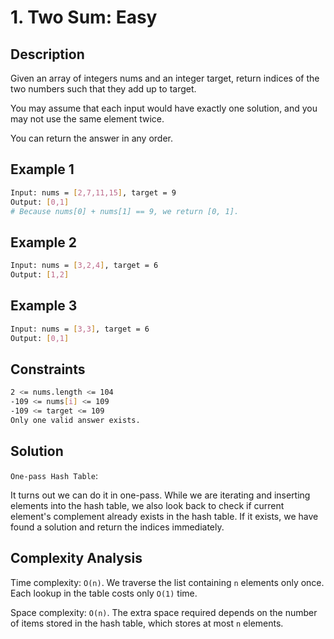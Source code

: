 # 1. Two Sum: Easy

## Description

Given an array of integers nums and an integer target, return indices of the two numbers such that they add up to target.

You may assume that each input would have exactly one solution, and you may not use the same element twice.

You can return the answer in any order.

## Example 1

```bash
Input: nums = [2,7,11,15], target = 9
Output: [0,1]
# Because nums[0] + nums[1] == 9, we return [0, 1].
```

## Example 2

```bash
Input: nums = [3,2,4], target = 6
Output: [1,2]
```

## Example 3

```bash
Input: nums = [3,3], target = 6
Output: [0,1]
```

## Constraints

```bash
2 <= nums.length <= 104
-109 <= nums[i] <= 109
-109 <= target <= 109
Only one valid answer exists.
```

## Solution

`One-pass Hash Table`:

It turns out we can do it in one-pass. While we are iterating and inserting elements into the hash table, we also look back to check if current element's complement already exists in the hash table. If it exists, we have found a solution and return the indices immediately.

## Complexity Analysis

Time complexity: `O(n)`. We traverse the list containing `n` elements only once. Each lookup in the table costs only `O(1)` time.

Space complexity: `O(n)`. The extra space required depends on the number of items stored in the hash table, which stores at most `n` elements.
